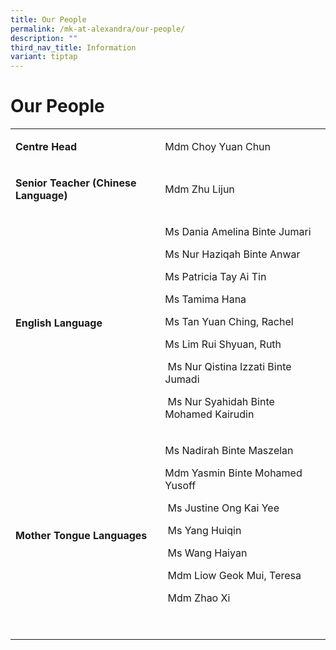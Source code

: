 ```yaml
---
title: Our People
permalink: /mk-at-alexandra/our-people/
description: ""
third_nav_title: Information
variant: tiptap
---
```

<h1><strong>Our People</strong></h1><table><tbody><tr><td rowspan="1" colspan="1"><p><strong>Centre Head</strong></p></td><td rowspan="1" colspan="1"><p>Mdm Choy Yuan Chun</p></td></tr><tr><td rowspan="1" colspan="1"><p><strong>Senior Teacher (Chinese Language)</strong></p></td><td rowspan="1" colspan="1"><p>Mdm Zhu Lijun</p></td></tr><tr><td rowspan="1" colspan="1"><p><strong>English Language</strong></p></td><td rowspan="1" colspan="1"><p>Ms Dania Amelina Binte Jumari</p><p>Ms Nur Haziqah Binte Anwar</p><p>Ms Patricia Tay Ai Tin</p><p>Ms Tamima Hana</p><p>Ms Tan Yuan Ching, Rachel</p><p>Ms Lim Rui Shyuan, Ruth</p><p>&nbsp;Ms Nur Qistina Izzati Binte Jumadi</p><p>&nbsp;Ms Nur Syahidah Binte Mohamed Kairudin</p></td></tr><tr><td rowspan="1" colspan="1"><p><strong>Mother Tongue Languages</strong></p></td><td rowspan="1" colspan="1"><p>Ms Nadirah Binte Maszelan</p><p>Mdm Yasmin Binte Mohamed Yusoff</p><p>&nbsp;Ms Justine Ong Kai Yee</p><p>&nbsp;Ms Yang Huiqin</p><p>&nbsp;Ms Wang Haiyan</p><p>&nbsp;Mdm Liow Geok Mui, Teresa</p><p>&nbsp;Mdm Zhao Xi</p><p>&nbsp;</p></td></tr></tbody></table><p></p>